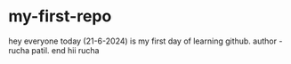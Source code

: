 # my-first-repo
hey everyone today (21-6-2024) is my first day of learning github.
author - rucha patil.
end
hii
rucha